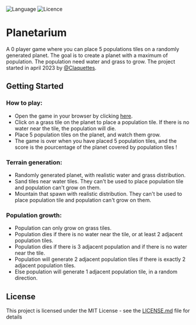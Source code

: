 ![Language](https://img.shields.io/github/languages/count/AuttgamesTeam/Autt-Garden)
![Licence](https://img.shields.io/github/license/AuttgamesTeam/Autt-Garden)
# Planetarium
A 0 player game where you can place 5 populations tiles on a randomly generated planet. The goal is to create a planet with a maximum of population. The population need water and grass to grow. The project started in april 2023 by [@Claquettes](https://github.com/Claquettes).

## Getting Started
### How to play:

- Open the game in your browser by clicking [here](https://claquettes.github.io/Planetarium/).
- Click on a grass tile on the planet to place a population tile. If there is no water near the tile, the population will die.
- Place 5 population tiles on the planet, and watch them grow.
- The game is over when you have placed 5 population tiles, and the score is the pourcentage of the planet covered by population tiles !

### Terrain generation:
- Randomly generated planet, with realistic water and grass distribution.
- Sand tiles near water tiles. They can't be used to place population tile and population can't grow on them.
- Mountain that spawn with realistic distribution. They can't be used to place population tile and population can't grow on them. 

### Population growth:
- Population can only grow on grass tiles.
- Population dies if there is no water near the tile, or at least 2 adjacent population tiles.
- Population dies if there is 3 adjacent population and if there is no water near the tile.
- Population will generate 2 adjacent population tiles if there is exactly 2 adjacent population tiles.
- Else population will generate 1 adjacent population tile, in a random direction.

## License
This project is licensed under the MIT License - see the [LICENSE.md](LICENSE.md) file for details
